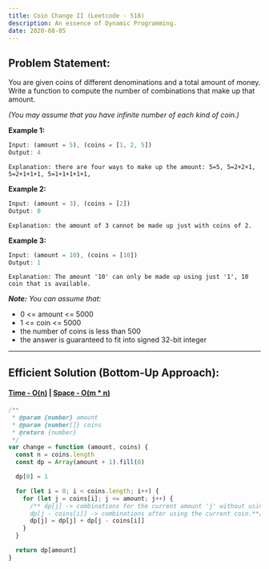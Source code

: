 ```yaml
---
title: Coin Change II (Leetcode - 518)
description: An essence of Dynamic Programming.
date: 2020-08-05
---
```


## Problem Statement:

You are given coins of different denominations and a total amount of money. Write a function to compute the number of combinations that make up that amount.

_(You may assume that you have infinite number of each kind of coin.)_

**Example 1:**

```javascript
Input: (amount = 5), (coins = [1, 2, 5])
Output: 4
```

`Explanation: there are four ways to make up the amount: 5=5, 5=2+2+1, 5=2+1+1+1, 5=1+1+1+1+1,`

**Example 2:**

```javascript
Input: (amount = 3), (coins = [2])
Output: 0
```

`Explanation: the amount of 3 cannot be made up just with coins of 2.`

**Example 3:**

```javascript
Input: (amount = 10), (coins = [10])
Output: 1
```

`Explanation: The amount '10' can only be made up using just '1', 10 coin that is available.`

**_Note:_** _You can assume that:_

- 0 <= amount <= 5000
- 1 <= coin <= 5000
- the number of coins is less than 500
- the answer is guaranteed to fit into signed 32-bit integer

---

## Efficient Solution (Bottom-Up Approach):

#### <ins class="sub-ins">Time - O(n)</ins> | <ins class="sub-ins">Space - O(m \* n)</ins>

```javascript
/**
 * @param {number} amount
 * @param {number[]} coins
 * @return {number}
 */
var change = function (amount, coins) {
  const n = coins.length
  const dp = Array(amount + 1).fill(0)

  dp[0] = 1

  for (let i = 0; i < coins.length; i++) {
    for (let j = coins[i]; j <= amount; j++) {
      /** dp[j] -> combinations for the current amount 'j' without using the current coin.
      dp[j - coins[i]] -> combinations after using the current coin.**/
      dp[j] = dp[j] + dp[j - coins[i]]
    }
  }

  return dp[amount]
}
```
